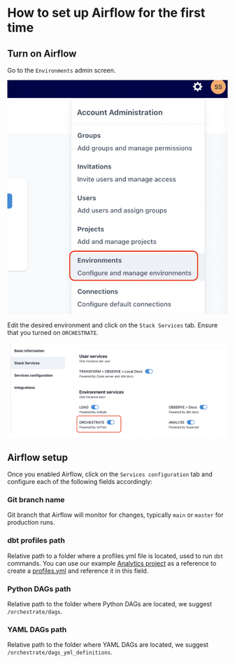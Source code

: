 # How to set up Airflow for the first time

## Turn on Airflow

Go to the `Environments` admin screen.

![Environments admin](./assets/environments_admin.png)

Edit the desired environment and click on the `Stack Services` tab. Ensure that you turned on `ORCHESTRATE`.

![Setup environment services](./assets/environment-stack-services.png)

## Airflow setup

Once you enabled Airflow, click on the `Services configuration` tab and configure each of the following fields accordingly:

### Git branch name

Git branch that Airflow will monitor for changes, typically `main` or `master` for production runs.

### dbt profiles path

Relative path to a folder where a profiles.yml file is located, used to run `dbt` commands.
You can use our example [Analytics project](https://github.com/datacoves/balboa) as a reference to create a [profiles.yml](https://github.com/datacoves/balboa/blob/main/automate/dbt/profiles.yml) and reference it in this field.

### Python DAGs path

Relative path to the folder where Python DAGs are located, we suggest `/orchestrate/dags`.

### YAML DAGs path

Relative path to the folder where YAML DAGs are located, we suggest `/orchestrate/dags_yml_definitions`.


